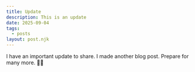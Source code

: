 ```yaml
---
title: Update
description: This is an update
date: 2025-09-04
tags:
  - posts
layout: post.njk
---
```


I have an important update to share. I made another blog post. Prepare for many more. 💅🏻